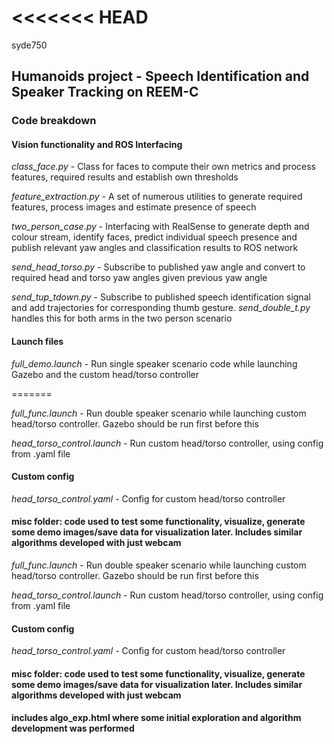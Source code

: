 <<<<<<< HEAD
=======
syde750


## Humanoids project - Speech Identification and Speaker Tracking on REEM-C
### Code breakdown

#### Vision functionality and ROS Interfacing

*class_face.py* - Class for faces to compute their own metrics and process features, required results and establish own thresholds

*feature_extraction.py* - A set of numerous utilities to generate required features, process images and estimate presence of speech

*two_person_case.py* - Interfacing with RealSense to generate depth and colour stream, identify faces, predict individual speech presence and publish relevant yaw angles and classification results to ROS network

*send_head_torso.py* - Subscribe to published yaw angle and convert to required head and torso yaw angles given previous yaw angle

*send_tup_tdown.py* - Subscribe to published speech identification signal and add trajectories for corresponding thumb gesture. *send_double_t.py* handles this for both arms in the 
two person scenario

#### Launch files

*full_demo.launch* - Run single speaker scenario code while launching Gazebo and the custom head/torso controller

=======

*full_func.launch* - Run double speaker scenario while launching custom head/torso controller. Gazebo should be run first before this

*head_torso_control.launch* - Run custom head/torso controller, using config from .yaml file


#### Custom config

*head_torso_control.yaml* - Config for custom head/torso controller



#### misc folder: code used to test some functionality, visualize, generate some demo images/save data for visualization later. Includes similar algorithms developed with just webcam


*full_func.launch* - Run double speaker scenario while launching custom head/torso controller. Gazebo should be run first before this

*head_torso_control.launch* - Run custom head/torso controller, using config from .yaml file


#### Custom config

*head_torso_control.yaml* - Config for custom head/torso controller


#### misc folder: code used to test some functionality, visualize, generate some demo images/save data for visualization later. Includes similar algorithms developed with just webcam
#### includes algo_exp.html where some initial exploration and algorithm development was performed



